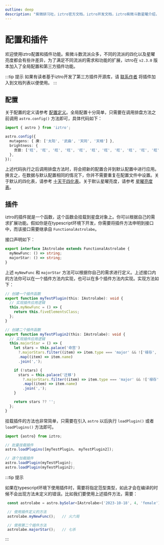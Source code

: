 ```yaml
---
outline: deep
description: "紫微研习社，iztro官方文档，iztro开发文档，iztro紫微斗数星曜介绍，iztro的star对象使用方法以及示例代码。"
---
```


# 配置和插件 <Badge type="warning" text="^2.3.0" />

欢迎使用iztro配置和插件功能。紫微斗数流派众多，不同的流派的四化以及星曜亮度都会有些许差异，为了满足不同流派的需求和功能的扩展，iztro在 `v2.3.0` 版本加入了全局配置和第三方插件功能。

:::tip 提示
如果有读者基于iztro开发了第三方插件开源库，请 [联系作者](../about.md#怎么联系我❓) 将插件加入到文档列表以便使用。
:::

## 配置

关于配置的定义请参考 [配置定义](../type-definition.md#config)。全局配置十分简单，只需要在调用排盘方法之前调用 `astro.config()` 方法即可，具体代码如下：

```ts
import { astro } from 'iztro';

astro.config({
  mutagens: { 庚: ['太阳', '武曲', '天同', '天相'] },
  brightness: {
    贪狼: ['旺', '旺', '旺', '旺', '旺', '旺', '旺', '旺', '旺', '旺', '旺', '旺'],
  },
});
```

上述代码执行之后调用排盘方法时，将会把新的配置合并到默认配置中进行应用。换言之，在数据与默认配置相同的情况下，你并不需要重复在配置文件中设置。关于默认的四化表，请参考 [十天干四化表](../learn/mutagen.md#十天干四化表)。关于默认星曜亮度，请参考 [星曜亮度表](../learn/star.md#星曜亮度表)。

## 插件

iztro的插件就是一个函数，这个函数会挂载到星盘对象上。你可以根据自己的需求扩展功能。假如你是在typescript环境下开发，你需要将插件方法申明到接口中，而该接口需要继承自 `FunctionalAstrolabe`。

接口声明如下：

```ts
export interface IAstrolabe extends FunctionalAstrolabe {
  myNewFunc: () => string;
  majorStar: () => string;
}
```

上述 `myNewFunc` 和 `majorStar` 方法可以根据你自己的需求进行定义。上述接口内的方法你可以在一个插件方法内实现，也可以在多个插件方法内实现。实现方法如下：

```ts
// 创建一个插件函数
export function myTestPlugin(this: IAstrolabe): void {
  // 实现插件应用逻辑
  this.myNewFunc = () => {
    return this.fiveElementsClass;
  };
}

// 创建二个插件函数
export function myTestPlugin2(this: IAstrolabe): void {
  // 实现插件应用逻辑
  this.majorStar = () => {
    let stars = this.palace('命宫')
      ?.majorStars.filter((item) => item.type === 'major' && !['禄存', '天马'].includes(item.name))
      .map((item) => item.name)
      .join(',');

    if (!stars) {
      stars = this.palace('迁移')
        ?.majorStars.filter((item) => item.type === 'major' && !['禄存', '天马'].includes(item.name))
        .map((item) => item.name)
        .join(',');
    }

    return stars ?? '';
  };
}
```

挂载插件的方法也非常简单，只需要在引入 `astro` 以后执行 `loadPlugin()` 或者`loadPlugins()` 方法即可。

```ts
import {astro} from iztro;

// 批量挂载插件
astro.loadPlugins([myTestPlugin， myTestPlugin2]);

// 逐个加载插件
astro.loadPlugin(myTestPlugin);
astro.loadPlugin(myTestPlugin2);
```

:::tip 提示

如果在typescript环境下使用插件时，需要将指定范型类型，如此才会在编译的时候不会出现方法未定义的错误。比如我们要使用上述插件方法，需要：

```ts
 const astrolabe = astro.bySolar<IAstrolabe>('2023-10-18', 4, 'female');

 // 使用插件定义的方法
 astrolabe.myNewFunc();   // 火六局

 // 使用第二个插件方法
 astrolabe.majorStar();   // 七杀
```

:::